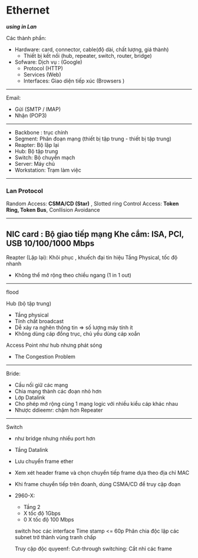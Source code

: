 # Ethernet

***using in Lan***

Các thành phần:

- Hardware: card, connector, cable(độ dài, chất lượng, giá thành)
  - Thiết bị kết nối (hub, repeater, switch, router, bridge)
- Sofware: Dịch vụ : (Google)
  - Protocol (HTTP)
  - Services (Web)
  - Interfaces: Giao diện tiếp xúc (Browsers )
---
Email:
- Gửi (SMTP / IMAP)
- Nhận (POP3)
---
- Backbone : trục chính
- Segment: Phân đoạn mạng (thiết bị tập trung - thiết bị tập trung)
- Reapter: Bộ lặp lại
- Hub: Bộ tập trung
- Switch: Bộ chuyển mạch 
- Server: Máy chủ
- Workstation: Trạm làm việc

---
### Lan Protocol

Random Access: **CSMA/CD (Star)** , Slotted ring
Control Access: **Token Ring, Token Bus**, Conllision Avoidance 

---
NIC card : Bộ giao tiếp mạng
Khe cắm: ISA, PCI, USB
10/100/1000 Mbps
---
Reapter (Lặp lại):
Khôi phục , khuếch đại tín hiệu
Tầng Physical, tốc độ nhanh 
- Không thể mở rộng theo chiều ngang (1 in 1 out)
---
flood 


Hub (bộ tập trung)
- Tầng physical
- Tính chất broadcast
- Dễ xảy ra nghẽn thông tin => số lượng máy tính ít  
- Không dùng cáp đồng trục, chủ yếu dùng cáp xoắn


Access Point như hub nhưng phát sóng


- The Congestion Problem

---

Bride:

- Cầu  nối giữ các mạng
- Chia mạng thành các đoạn nhỏ hơn
- Lớp Datalink
- Cho phép mở rộng cùng 1 mạng logic với nhiều kiểu cáp khác nhau
- Nhược ddieemr: chậm hơn Repeater

---
Switch
- như bridge nhưng nhiều port hơn
- Tầng Datalink
- Lưu chuyển frame ether
- Xem xét header frame và chọn chuyển tiếp frame dựa theo địa chỉ MAC
- Khi frame chuyển tiếp trên đoanh, dùng CSMA/CD để truy cập đoạn
- 2960-X: 
  - Tầng 2
  - X tốc độ 1Gbps
  - 0 X tốc độ 100 Mbps
  
  switch hoc các interface 
  Time stamp <= 60p
  Phân chia độc lập các subnet trở thành vùng tranh chấp

  Truy cập độc quyeenf:
  Cut-through switching: Cắt nhỉ các frame 